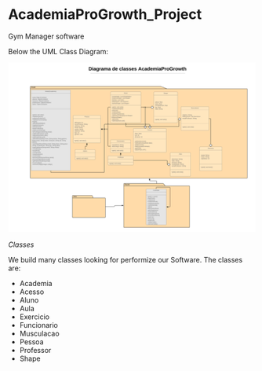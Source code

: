 # AcademiaProGrowth_Project
Gym Manager software

Below the UML Class Diagram:

![alt text](https://github.com/jesscahelen/RESTful_Java/blob/master/ReadMeFiles/Projeto%20Lab%20BD%20III.jpeg)


*Classes*

We build many classes looking for performize our Software. The classes are:

- Academia
- Acesso  
- Aluno
- Aula
- Exercicio
- Funcionario
- Musculacao
- Pessoa
- Professor
- Shape

